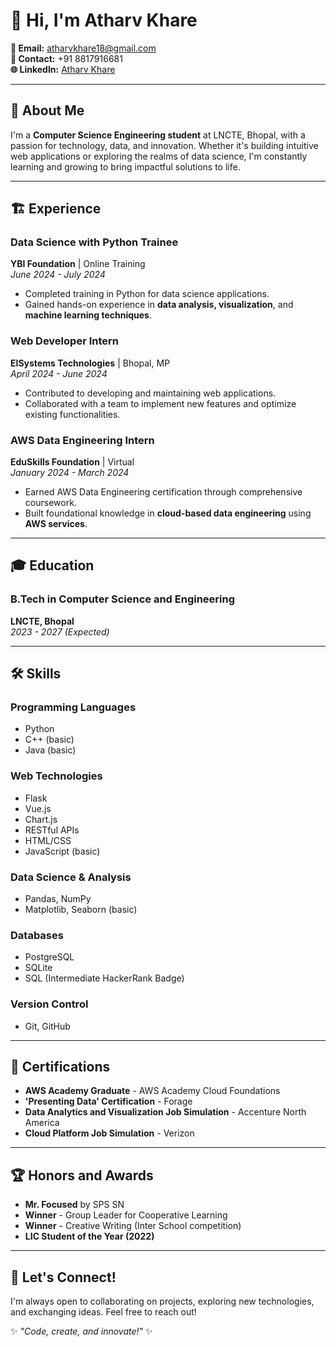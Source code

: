 # 👋 Hi, I'm Atharv Khare  

**📧 Email:** [atharvkhare18@gmail.com](mailto:atharvkhare18@gmail.com)  
**📱 Contact:** +91 8817916681  
**🌐 LinkedIn:** [Atharv Khare](https://linkedin.com/in/atharv-khare-a10456274/)  

---

## 🌟 About Me  

I'm a **Computer Science Engineering student** at LNCTE, Bhopal, with a passion for technology, data, and innovation. Whether it's building intuitive web applications or exploring the realms of data science, I'm constantly learning and growing to bring impactful solutions to life.  

---

## 🏗️ Experience  

### **Data Science with Python Trainee**  
**YBI Foundation** | Online Training  
*June 2024 - July 2024*  
- Completed training in Python for data science applications.  
- Gained hands-on experience in **data analysis, visualization**, and **machine learning techniques**.  

### **Web Developer Intern**  
**EISystems Technologies** | Bhopal, MP  
*April 2024 - June 2024*  
- Contributed to developing and maintaining web applications.  
- Collaborated with a team to implement new features and optimize existing functionalities.  

### **AWS Data Engineering Intern**  
**EduSkills Foundation** | Virtual  
*January 2024 - March 2024*  
- Earned AWS Data Engineering certification through comprehensive coursework.  
- Built foundational knowledge in **cloud-based data engineering** using **AWS services**.  

---

## 🎓 Education  

### **B.Tech in Computer Science and Engineering**  
**LNCTE, Bhopal**  
*2023 - 2027 (Expected)*  

---

## 🛠️ Skills  

### **Programming Languages**  
- Python  
- C++ (basic)  
- Java (basic)  

### **Web Technologies**  
- Flask  
- Vue.js  
- Chart.js  
- RESTful APIs  
- HTML/CSS  
- JavaScript (basic)  

### **Data Science & Analysis**  
- Pandas, NumPy  
- Matplotlib, Seaborn (basic)  

### **Databases**  
- PostgreSQL  
- SQLite  
- SQL (Intermediate HackerRank Badge)  

### **Version Control**  
- Git, GitHub  

---

## 📜 Certifications  

- **AWS Academy Graduate** - AWS Academy Cloud Foundations  
- **'Presenting Data' Certification** - Forage  
- **Data Analytics and Visualization Job Simulation** - Accenture North America  
- **Cloud Platform Job Simulation** - Verizon  

---

## 🏆 Honors and Awards  

- **Mr. Focused** by SPS SN  
- **Winner** - Group Leader for Cooperative Learning  
- **Winner** - Creative Writing (Inter School competition)  
- **LIC Student of the Year (2022)**  

---

## 🚀 Let's Connect!  
I'm always open to collaborating on projects, exploring new technologies, and exchanging ideas. Feel free to reach out!  

✨ *"Code, create, and innovate!"* ✨

